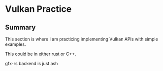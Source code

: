 # Vulkan Practice

## Summary
This section is where I am practicing implementing Vulkan APIs with simple examples.

This could be in either rust or C++.

gfx-rs backend is just ash